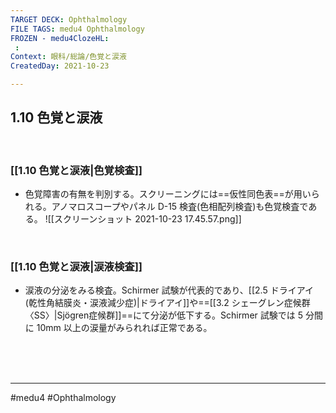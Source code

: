 ```yaml
---
TARGET DECK: Ophthalmology
FILE TAGS: medu4 Ophthalmology
FROZEN - medu4ClozeHL:
 : 
Context: 眼科/総論/色覚と涙液
CreatedDay: 2021-10-23

---
```


## 1.10 色覚と涙液

<br>

### [[1.10 色覚と涙液|色覚検査]]
* 色覚障害の有無を判別する。スクリーニングには==仮性同色表==が用いられる。アノマロスコープやパネル D-15 検査(色相配列検査)も色覚検査である。
![[スクリーンショット 2021-10-23 17.45.57.png]]
<!--ID: 1636198865103-->




<br>

###  [[1.10 色覚と涙液|涙液検査]]
* 涙液の分泌をみる検査。Schirmer 試験が代表的であり、[[2.5 ドライアイ(乾性角結膜炎・涙液減少症)|ドライアイ]]や==[[3.2 シェーグレン症候群〈SS〉|Sjögren症候群]]==にて分泌が低下する。Schirmer 試験では 5 分間に 10mm 以上の涙量がみられれば正常である。
<!--ID: 1636198865109-->


<br><br><br>

---
#medu4 #Ophthalmology
